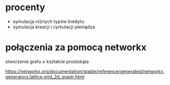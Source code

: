 # procenty

- symulacja różnych typów kredytu
- symulacja kreacji i cyrkulacji pieniądza

# połączenia za pomocą networkx

stworzenie grafu o kształcie prostokąta

https://networkx.org/documentation/stable/reference/generated/networkx.generators.lattice.grid_2d_graph.html
